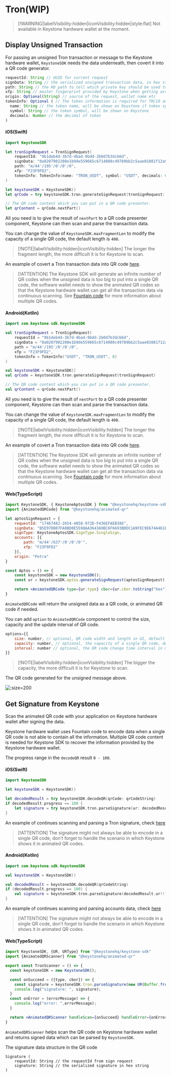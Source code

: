 # Tron(WIP)

> [!WARNING|labelVisibility:hidden|iconVisibility:hidden|style:flat]
> Not available in Keystone hardware wallet at the moment.

## Display Unsigned Transaction

For passing an unsigned Tron transaction or message to the Keystone hardware wallet,
`KeystoneSDK` needs the data underneath, then covert it into a QR code generator.

```js
requestId: String // UUID for current request
signData: String // the serialized unsigned transaction data, in hex string
path: String // the HD path to tell which private key should be used to sign the data
xfp: String // master fingerprint provided by Keystone when getting accounts
origin: Optional(String) // source of the request, wallet name etc
tokenInfo: Optional ( // The token information is required for TRC10 and TRC20 token transfer
  name: String // the token name, will be shown on Keystone if token symbol is not provided
  symbol: String // the token symbol, will be shown on Keystone
  decimals: Number // the decimal of token
)
```

<!-- tabs:start -->

#### **iOS(Swift)**

```swift
import KeystoneSDK

let tronSignRequest = TronSignRequest(
    requestId: "9b1deb4d-3b7d-4bad-9bdd-2b0d7b3dcb6d",
    signData: "0a0207902208e1b9de559665c6714080c49789bb2c5aae01081f12a9010a31747970652e676f6f676c65617069732e636f6d2f70726f746f636f6c2e54726967676572536d617274436f6e747261637412740a15418dfec1cde1fe6a9ec38a16c7d67073e3020851c0121541a614f803b6fd780986a42c78ec9c7f77e6ded13c2244a9059cbb0000000000000000000000009c0279f1bda9fc40a85f1b53c306602864533e7300000000000000000000000000000000000000000000000000000000000f424070c0b6e087bb2c90018094ebdc03",
    path: "m/44'/195'/0'/0'/0",
    xfp: "F23F9FD2",
    tokenInfo: TokenInfo(name: "TRON_USDT", symbol: "USDT", decimals: 6)
)

let keystoneSDK = KeystoneSDK()
let qrCode = try keystoneSDK.tron.generateSignRequest(tronSignRequest: tronSignRequest)

// The QR code content which you can put in a QR code presenter.
let qrContent = qrCode.nextPart()
```

All you need is to give the result of `nextPart` to a QR code presenter component,
Keystone can then scan and parse the transaction data.

You can change the value of `KeystoneSDK.maxFragmentLen` to modify the capacity of a single QR code, the default length is `400`.

> [!NOTE|labelVisibility:hidden|iconVisibility:hidden]
> The longer the fragment length, the more difficult it is for Keystone to scan.

An example of covert a Tron transaction data into QR code [here](https://github.com/KeystoneHQ/keystone-sdk-ios-demo/blob/master/keystone-sdk-ios-demo/SignTransaction/Tron.swift).

> [!ATTENTION]
> The Keystone SDK will generate an infinite number of QR codes when the unsigned data is too big to put into a single QR code,
> the software wallet needs to show the animated QR codes so that the Keystone hardware wallet can get all the transaction data via continuous scanning.
> See [Fountain code](https://en.wikipedia.org/wiki/Fountain_code) for more information about multiple QR codes.


#### **Android(Kotlin)**

```kotlin
import com.keystone.sdk.KeystoneSDK

val tronSignRequest = TronSignRequest(
    requestId = "9b1deb4d-3b7d-4bad-9bdd-2b0d7b3dcb6d",
    signData = "0a0207902208e1b9de559665c6714080c49789bb2c5aae01081f12a9010a31747970652e676f6f676c65617069732e636f6d2f70726f746f636f6c2e54726967676572536d617274436f6e747261637412740a15418dfec1cde1fe6a9ec38a16c7d67073e3020851c0121541a614f803b6fd780986a42c78ec9c7f77e6ded13c2244a9059cbb0000000000000000000000009c0279f1bda9fc40a85f1b53c306602864533e7300000000000000000000000000000000000000000000000000000000000f424070c0b6e087bb2c90018094ebdc03",
    path = "m/44'/195'/0'/0'/0",
    xfp = "F23F9FD2",
    tokenInfo = TokenInfo("USDT", "TRON_USDT", 8)
)

val keystoneSDK = KeystoneSDK()
val qrCode = keystoneSDK.tron.generateSignRequest(tronSignRequest)

// The QR code content which you can put in a QR code presenter.
val qrContent = qrCode.nextPart()
```

All you need is to give the result of `nextPart` to a QR code presenter component,
Keystone can then scan and parse the transaction data.

You can change the value of `KeystoneSDK.maxFragmentLen` to modify the capacity of a single QR code, the default length is `400`.

> [!NOTE|labelVisibility:hidden|iconVisibility:hidden]
> The longer the fragment length, the more difficult it is for Keystone to scan.

An example of covert a Tron transaction data into QR code [here](https://github.com/KeystoneHQ/keystone-sdk-android-demo/blob/master/app/src/main/kotlin/com/keystone/sdk/demo/PlayerFragment.kt).

> [!ATTENTION]
> The Keystone SDK will generate an infinite number of QR codes when the unsigned data is too big to put into a single QR code,
> the software wallet needs to show the animated QR codes so that the Keystone hardware wallet can get all the transaction data via continuous scanning.
> See [Fountain code](https://en.wikipedia.org/wiki/Fountain_code) for more information about multiple QR codes.

#### **Web(TypeScript)**

```jsx
import KeystoneSDK, { KeystoneAptosSDK } from "@keystonehq/keystone-sdk"
import {AnimatedQRCode} from "@keystonehq/animated-qr"

let aptosSignRequest = {
    requestId: "17467482-2654-4058-972D-F436EFAEB38E",
    signData: "B5E97DB07FA0BD0E5598AA3643A9BC6F6693BDDC1A9FEC9E674A461EAA00B1931248CD3D5E09500ACB7082497DEC1B2690384C535F3882ED5D84392370AD0455000000000000000002000000000000000000000000000000000000000000000000000000000000000104636F696E087472616E73666572010700000000000000000000000000000000000000000000000000000000000000010A6170746F735F636F696E094170746F73436F696E0002201248CD3D5E09500ACB7082497DEC1B2690384C535F3882ED5D84392370AD04550880969800000000000A000000000000009600000000000000ACF63C640000000002",
    signType: KeystoneAptosSDK.SignType.SingleSign,
    accounts: [{
        path: "m/44'/637'/0'/0'/0'",
        xfp: "F23F9FD2"
    }],
    origin: "Petra"
}

const Aptos = () => {
    const keystoneSDK = new KeystoneSDK();
    const ur = keystoneSDK.aptos.generateSignRequest(aptosSignRequest);

    return <AnimatedQRCode type={ur.type} cbor={ur.cbor.toString("hex")}/>
}
```

`AnimatedQRCode` will return the unsigned data as a QR code, or animated QR code if needed.

You can add `option` to `AnimatedQRCode` component to control the size, capacity and the update interval of QR code.
```jsx
options={{
    size: number, // optional, QR code width and length in UI, default 180px
    capacity: number, // optional, the capacity of a single QR code, default 400 bytes per image
    interval: number // optional, the QR code change time interval in mill seconds for animated QR code, default 100ms
}}
```
> [!NOTE|labelVisibility:hidden|iconVisibility:hidden]
> The bigger the capacity, the more difficult it is for Keystone to scan.

<!-- tabs:end -->

The QR code generated for the unsigned message above.

![](/_media/sign-tron-trc20.png ':size=200')

## Get Signature from Keystone

Scan the animated QR code with your application on Keystone hardware wallet after signing the data.

Keystone hardware wallet uses Fountain code to encode data when a single QR code is not able to contain all the information.
Multiple QR code content is needed for Keystone SDK to recover the information provided by the Keystone hardware wallet.

The progress range in the `decodeQR` result `0 - 100`.

<!-- tabs:start -->

#### **iOS(Swift)**

```swift
import KeystoneSDK

let keystoneSDK = KeystoneSDK()

let decodedResult = try keystoneSDK.decodeQR(qrCode: qrCodeString)
if decodedResult.progress == 100 {
    let signature = try keystoneSDK.tron.parseSignature(ur: decodedResult.ur!)
}
```
An example of continues scanning and parsing a Tron signature, check [here](https://github.com/KeystoneHQ/keystone-sdk-ios-demo/blob/master/keystone-sdk-ios-demo/SignTransaction/Tron.swift)

> [!ATTENTION]
> The signature might not always be able to encode in a single QR code,
> don't forget to handle the scenario in which Keystone shows it in animated QR codes.


#### **Android(Kotlin)**

```kotlin
import com.keystone.sdk.KeystoneSDK

val keystoneSDK = KeystoneSDK()

val decodedResult = keystoneSDK.decodeQR(qrCodeString)
if (decodedResult.progress == 100) {
    val signature = keystoneSDK.tron.parseSignature(decodedResult.ur!!)
}
```

An example of continues scanning and parsing accounts data, check [here](https://github.com/KeystoneHQ/keystone-sdk-android-demo/blob/master/app/src/main/kotlin/com/keystone/sdk/demo/ScannerFragment.kt)

> [!ATTENTION]
> The signature might not always be able to encode in a single QR code,
> don't forget to handle the scenario in which Keystone shows it in animated QR codes.

#### **Web(TypeScript)**

```jsx
import KeystoneSDK, {UR, URType} from "@keystonehq/keystone-sdk"
import {AnimatedQRScanner} from "@keystonehq/animated-qr"

export const TronScanner = () => {
  const keystoneSDK = new KeystoneSDK();

  const onSucceed = ({type, cbor}) => {
    const signature = keystoneSDK.tron.parseSignature(new UR(Buffer.from(cbor, "hex"), type))
    console.log("signature: ", signature);
  }
  const onError = (errorMessage) => {
    console.log("error: ",errorMessage);
  }

  return <AnimatedQRScanner handleScan={onSucceed} handleError={onError} urTypes={[URType.TronSignature]} />
}
```

`AnimatedQRScanner` helps scan the QR code on Keystone hardware wallet and returns signed data which can be parsed by `KeystoneSDK`.

<!-- tabs:end -->

The signature data structure in the QR code
```
Signature (
    requestId: String // the requestId from sign request
    signature: String // the serialized signature in hex string
)
```
